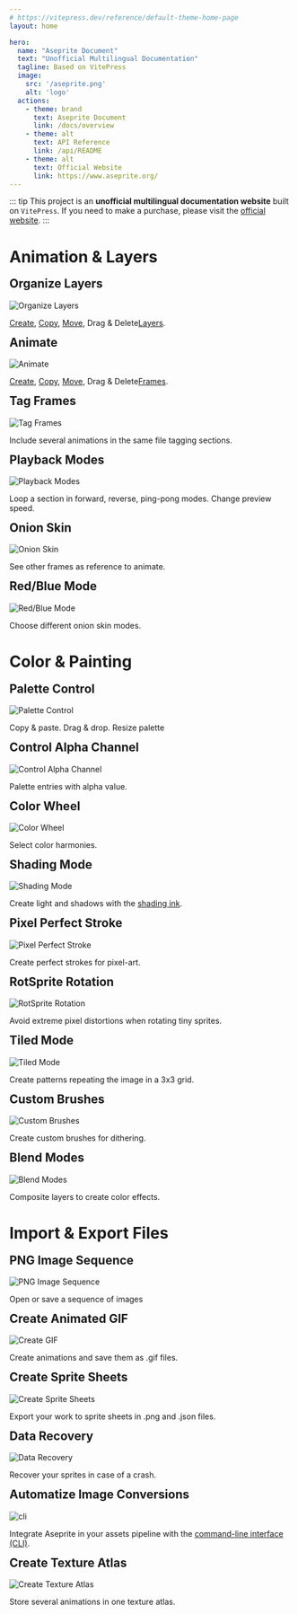 ```yaml
---
# https://vitepress.dev/reference/default-theme-home-page
layout: home

hero:
  name: "Aseprite Document"
  text: "Unofficial Multilingual Documentation"
  tagline: Based on VitePress
  image: 
    src: '/aseprite.png'
    alt: 'logo'
  actions:
    - theme: brand
      text: Aseprite Document
      link: /docs/overview
    - theme: alt
      text: API Reference
      link: /api/README
    - theme: alt
      text: Official Website
      link: https://www.aseprite.org/
---
```

<script setup lang="ts">
import { useData } from 'vitepress'
</script>
::: tip
This project is an **unofficial multilingual documentation website** built on `VitePress`. If you need to make a purchase, please visit the <a href='https://www.aseprite.org/'>official website</a>.
:::
<div>
    <h1 :class='$style.features'>Animation & Layers</h1>
    <div :class='$style.grid'>
        <div :class='$style.card'>
            <h2 style='margin-top: 0; border: none;'>Organize Layers</h2>
            <img src='/layers.gif' alt='Organize Layers' :class='$style.cardImg'/>
            <p><a href='/docs/new-layer'>Create</a>, 
                <a href='/docs/copy-layers'>Copy</a>, 
                <a href='/docs/move-layers'>Move</a>, Drag & Delete<a href='/docs/layers'>Layers</a>.
            </p>
        </div>
        <div :class='$style.card'>
            <h2 style='margin-top: 0; border: none;'>Animate</h2>
            <img src='/frames.gif' alt='Animate' :class='$style.cardImg'/>
            <p>
                <a href='/docs/new-frame'>Create</a>, 
                <a href='/docs/copy-frames'>Copy</a>, 
                <a href='/docs/move-frames'>Move</a>, Drag & Delete<a href='/docs/animation'>Frames</a>.
            </p>
        </div>
        <div :class='$style.card'>
            <h2 style='margin-top: 0; border: none;'>Tag Frames</h2>
            <img src='/tag-frames.gif' alt='Tag Frames' :class='$style.cardImg'/>
            <p>Include several animations in the same file tagging sections.</p>
        </div>
        <div :class='$style.card'>
            <h2 style='margin-top: 0; border: none;'>Playback Modes</h2>
            <img src='/playback-modes.gif' alt='Playback Modes' :class='$style.cardImg'/>
            <p>Loop a section in forward, reverse, ping-pong modes. Change preview speed.</p>
        </div>
        <div :class='$style.card'>
            <h2 style='margin-top: 0; border: none;'>Onion Skin</h2>
            <img src='/onion-skin.gif' alt='Onion Skin' :class='$style.cardImg'/>
            <p>See other frames as reference to animate.</p>
        </div>
        <div :class='$style.card'>
            <h2 style='margin-top: 0; border: none;'>Red/Blue Mode</h2>
            <img src='/red-blue.gif' alt='Red/Blue Mode' :class='$style.cardImg'/>
            <p>Choose different onion skin modes.</p>
        </div>
    </div>
    <h1 :class='$style.features'>Color & Painting</h1>
    <div :class='$style.grid'>
        <div :class='$style.card'>
            <h2 style='margin-top: 0; border: none;'>Palette Control</h2>
            <img src='/palette-control.gif' alt='Palette Control' :class='$style.cardImg'/>
            <p>Copy & paste. Drag & drop. Resize palette
            </p>
        </div>
        <div :class='$style.card'>
            <h2 style='margin-top: 0; border: none;'>Control Alpha Channel</h2>
            <img src='/control-alpha.gif' alt='Control Alpha Channel' :class='$style.cardImg'/>
            <p>
                Palette entries with alpha value.
            </p>
        </div>
        <div :class='$style.card'>
            <h2 style='margin-top: 0; border: none;'>Color Wheel</h2>
            <img src='/color-wheel.gif' alt='Color Wheel' :class='$style.cardImg'/>
            <p>Select color harmonies.</p>
        </div>
        <div :class='$style.card'>
            <h2 style='margin-top: 0; border: none;'>Shading Mode</h2>
            <img src='/shading-mode.gif' alt='Shading Mode' :class='$style.cardImg'/>
            <p>Create light and shadows with the <a href='/docs/shading'>shading ink</a>.</p>
        </div>
        <div :class='$style.card'>
            <h2 style='margin-top: 0; border: none;'>Pixel Perfect Stroke</h2>
            <img src='/pixel-perfect.gif' alt='Pixel Perfect Stroke' :class='$style.cardImg'/>
            <p>Create perfect strokes for pixel-art.</p>
        </div>
        <div :class='$style.card'>
            <h2 style='margin-top: 0; border: none;'>RotSprite Rotation</h2>
            <img src='/rotsprite.gif' alt='RotSprite Rotation' :class='$style.cardImg'/>
            <p>Avoid extreme pixel distortions when rotating tiny sprites.</p>
        </div>
        <div :class='$style.card'>
            <h2 style='margin-top: 0; border: none;'>Tiled Mode</h2>
            <img src='/tiled-mode.gif' alt='Tiled Mode' :class='$style.cardImg'/>
            <p>Create patterns repeating the image in a 3x3 grid.</p>
        </div>
        <div :class='$style.card'>
            <h2 style='margin-top: 0; border: none;'>Custom Brushes</h2>
            <img src='/custom-brush.gif' alt='Custom Brushes' :class='$style.cardImg'/>
            <p>Create custom brushes for dithering.</p>
        </div>
        <div :class='$style.card'>
            <h2 style='margin-top: 0; border: none;'>Blend Modes</h2>
            <img src='/blend-modes.gif' alt='Blend Modes' :class='$style.cardImg'/>
            <p>Composite layers to create color effects.</p>
        </div>
    </div>
    <h1 :class='$style.features'>Import & Export Files</h1>
    <div :class='$style.grid'>
        <div :class='$style.card'>
            <h2 style='margin-top: 0; border: none;'>PNG Image Sequence</h2>
            <img src='/open-sequence.gif' alt='PNG Image Sequence' :class='$style.cardImg'/>
            <p>Open or save a sequence of images
            </p>
        </div>
        <div :class='$style.card'>
            <h2 style='margin-top: 0; border: none;'>Create Animated GIF</h2>
            <img src='/create-gif.gif' alt='Create GIF' :class='$style.cardImg'/>
            <p>
                Create animations and save them as .gif files.
            </p>
        </div>
        <div :class='$style.card'>
            <h2 style='margin-top: 0; border: none;'>Create Sprite Sheets</h2>
            <img src='/sprite-sheet.gif' alt='Create Sprite Sheets' :class='$style.cardImg'/>
            <p>Export your work to sprite sheets in .png and .json files.</p>
        </div>
        <div :class='$style.card'>
            <h2 style='margin-top: 0; border: none;'>Data Recovery</h2>
            <img src='/data-recovery.gif' alt='Data Recovery' :class='$style.cardImg'/>
            <p>Recover your sprites in case of a crash.</p>
        </div>
        <div :class='$style.card'>
            <h2 style='margin-top: 0; border: none;'>Automatize Image Conversions</h2>
            <img src='/cli.gif' alt='cli' :class='$style.cardImg'/>
            <p>Integrate Aseprite in your assets pipeline with the <a href='/docs/cli'>command-line interface (CLI)</a>.</p>
        </div>
        <div :class='$style.card'>
            <h2 style='margin-top: 0; border: none;'>Create Texture Atlas</h2>
            <img src='/atlas.gif' alt='Create Texture Atlas' :class='$style.cardImg'/>
            <p>Store several animations in one texture atlas.</p>
        </div>
    </div>
</div>

<style module>
.features {
    font-size: 24px;
    width: 100%;
    display: block;
    padding-top: 16px;
    padding-bottom: 16px;
    color: #ffffff;
    text-align: center;
    background-color: #7d929e;
    margin-top: 16px;
    margin-bottom: 0px;
    border-radius: 8px;
}

.grid {
    display: grid;
    grid-template-columns: repeat(auto-fill, minmax(calc((100% - 32px) / 3), 1fr));
    gap: 16px;
    width: 100%;
    margin-top: 32px;
}

@media (max-width: 768px) {
  .grid {
    grid-template-columns: repeat(2, 1fr);
  }
}

@media (max-width: 480px) {
  .grid {
    grid-template-columns: 1fr;
  }
}

.card {
  background: #fff;
  border-radius: 8px;
  box-shadow: 0 2px 8px rgba(0,0,0,0.1);
  text-align: center;
  justify-content: center;
  align-items: center;
  transition: all 1s cubic-bezier(0.25, 0.1, 0.25, 1); 
}

.card:hover {
  transform: translateY(-5px); 
  box-shadow: 0 5px 15px rgba(0,0,0,0.2); 
}

.cardImg {
    display: block;
    margin: 0 auto;
}
</style>
